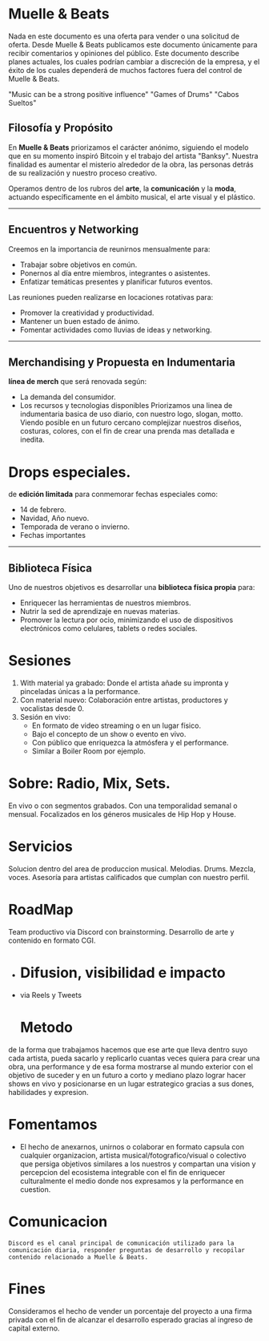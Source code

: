 # Muelle & Beats
Nada en este documento es una oferta para vender o una solicitud de oferta. Desde Muelle & Beats publicamos este documento únicamente para recibir comentarios y opiniones del público. Este documento describe planes actuales, los cuales podrían cambiar a discreción de la empresa, y el éxito de los cuales dependerá de muchos factores fuera del control de Muelle & Beats.



"Music can be a strong positive influence"
"Games of Drums"
"Cabos Sueltos"

## Filosofía y Propósito
En **Muelle & Beats** priorizamos el carácter anónimo, siguiendo el modelo que en su momento inspiró Bitcoin y el trabajo del artista "Banksy".
Nuestra finalidad es aumentar el misterio alrededor de la obra, las personas detrás de su realización y nuestro proceso creativo.

Operamos dentro de los rubros del **arte**, la **comunicación** y la **moda**, actuando específicamente en el ámbito musical, el arte visual y el plástico.

---

## Encuentros y Networking
Creemos en la importancia de reunirnos mensualmente para:
- Trabajar sobre objetivos en común.
- Ponernos al día entre miembros, integrantes o asistentes.
- Enfatizar temáticas presentes y planificar futuros eventos.

Las reuniones pueden realizarse en locaciones rotativas para:
- Promover la creatividad y productividad.
- Mantener un buen estado de ánimo.
- Fomentar actividades como lluvias de ideas y networking.

---

## Merchandising y Propuesta en Indumentaria
 **línea de merch** que será renovada según:
- La demanda del consumidor.
- Los recursos y tecnologias disponibles
  Priorizamos una linea de indumentaria basica de uso diario, con nuestro logo, slogan, motto.
  Viendo posible en un futuro cercano complejizar nuestros diseños, costuras, colores, con el fin de crear una prenda mas detallada e inedita.

# Drops especiales.
de **edición limitada** para conmemorar fechas especiales como:
- 14 de febrero.
- Navidad, Año nuevo.
- Temporada de verano o invierno.
- Fechas importantes

---

## Biblioteca Física
Uno de nuestros objetivos es desarrollar una **biblioteca física propia** para:
- Enriquecer las herramientas de nuestros miembros.
- Nutrir la sed de aprendizaje en nuevas materias.
- Promover la lectura por ocio, minimizando el uso de dispositivos electrónicos como celulares, tablets o redes sociales.

# Sesiones

1. With material ya grabado: Donde el artista añade su impronta y pinceladas únicas a la performance.
2. Con material nuevo: Colaboración entre artistas, productores y vocalistas desde 0.
3. Sesión en vivo:
   - En formato de video streaming o en un lugar físico.
   - Bajo el concepto de un show o evento en vivo.
   - Con público que enriquezca la atmósfera y el performance.
   - Similar a Boiler Room por ejemplo.



# Sobre: Radio, Mix, Sets.
En vivo o con segmentos grabados.
Con una temporalidad semanal o mensual.
Focalizados en los géneros musicales de Hip Hop y House.
 

# Servicios

Solucion dentro del area de produccion musical. 
Melodias.
Drums.
Mezcla, voces.
Asesoría para artistas calificados que cumplan con nuestro perfil.


  # RoadMap
Team productivo via Discord con brainstorming. 
Desarrollo de arte y contenido en formato CGI.

- # Difusion, visibilidad e impacto
- via Reels y Tweets

   # Metodo 
 de la forma que trabajamos hacemos que ese arte que lleva dentro suyo cada artista, pueda sacarlo y replicarlo cuantas veces quiera para crear una obra, una performance y de esa forma mostrarse al mundo exterior con el objetivo de suceder y en un futuro a corto y mediano plazo lograr hacer shows en vivo y posicionarse en un lugar estrategico gracias a sus dones, habilidades y expresion.

   # Fomentamos
  - El hecho de anexarnos, unirnos o colaborar en formato capsula con cualquier organizacion, artista musical/fotografico/visual o colectivo que persiga objetivos similares a los nuestros y compartan una vision y percepcion del ecosistema integrable con el fin de enriquecer culturalmente el medio donde nos expresamos y la performance en cuestion. 

  # Comunicacion
    Discord es el canal principal de comunicación utilizado para la comunicación diaria, responder preguntas de desarrollo y recopilar contenido relacionado a Muelle & Beats.
# Fines
Consideramos el hecho de vender un porcentaje del proyecto a una firma privada con el fin de alcanzar el desarrollo esperado gracias al ingreso de capital externo.


